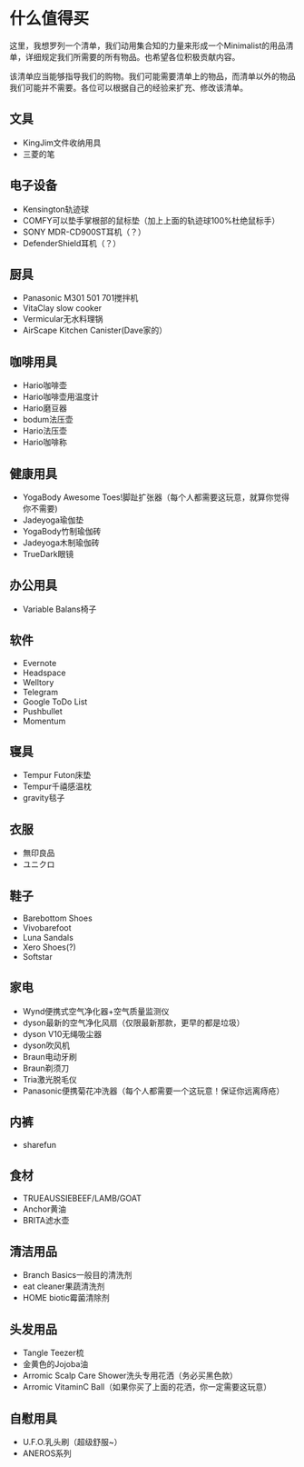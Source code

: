 # 什么值得买

这里，我想罗列一个清单，我们动用集合知的力量来形成一个Minimalist的用品清单，详细规定我们所需要的所有物品。也希望各位积极贡献内容。

该清单应当能够指导我们的购物。我们可能需要清单上的物品，而清单以外的物品我们可能并不需要。各位可以根据自己的经验来扩充、修改该清单。

## 文具
* KingJim文件收纳用具
* 三菱的笔

## 电子设备
* Kensington轨迹球
* COMFY可以垫手掌根部的鼠标垫（加上上面的轨迹球100%杜绝鼠标手）
* SONY MDR-CD900ST耳机（？）
* DefenderShield耳机（？）

## 厨具
* Panasonic M301 501 701搅拌机
* VitaClay slow cooker
* Vermicular无水料理锅
* AirScape Kitchen Canister(Dave家的）

## 咖啡用具
* Hario咖啡壶
* Hario咖啡壶用温度计
* Hario磨豆器
* bodum法压壶
* Hario法压壶
* Hario咖啡称

## 健康用具
* YogaBody Awesome Toes!脚趾扩张器（每个人都需要这玩意，就算你觉得你不需要)
* Jadeyoga瑜伽垫
* YogaBody竹制瑜伽砖
* Jadeyoga木制瑜伽砖
* TrueDark眼镜

## 办公用具
* Variable Balans椅子

## 软件
* Evernote
* Headspace
* Welltory
* Telegram
* Google ToDo List
* Pushbullet
* Momentum

## 寝具
* Tempur Futon床垫
* Tempur千禧感温枕
* gravity毯子

## 衣服
* 無印良品
* ユニクロ

## 鞋子
* Barebottom Shoes
* Vivobarefoot
* Luna Sandals
* Xero Shoes(?)
* Softstar

## 家电
* Wynd便携式空气净化器+空气质量监测仪
* dyson最新的空气净化风扇（仅限最新那款，更早的都是垃圾）
* dyson V10无绳吸尘器
* dyson吹风机
* Braun电动牙刷
* Braun剃须刀
* Tria激光脱毛仪
* Panasonic便携菊花冲洗器（每个人都需要一个这玩意！保证你远离痔疮）

## 内裤
* sharefun

## 食材
* TRUEAUSSIEBEEF/LAMB/GOAT
* Anchor黄油
* BRITA滤水壶

## 清洁用品
* Branch Basics一般目的清洗剂
* eat cleaner果蔬清洗剂
* HOME biotic霉菌清除剂

## 头发用品
* Tangle Teezer梳
* 金黄色的Jojoba油
* Arromic Scalp Care Shower洗头专用花洒（务必买黑色款）
* Arromic VitaminC Ball（如果你买了上面的花洒，你一定需要这玩意）

## 自慰用具
* U.F.O.乳头刷（超级舒服~）
* ANEROS系列
